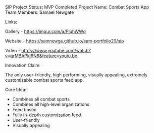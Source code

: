 SIP Project
Status: MVP Completed
Project Name: Combat Sports App
Team Members: Samael Newgate

Links:

Gallery - https://imgur.com/a/PluhWWq

Website - https://samnewga.github.io/sam-portfolio20/sip

Video - https://www.youtube.com/watch?v=qrMBAPkj6N8&feature=youtu.be


Innovation Claim:

The only user-friendly, high performing, visually appealing, extremely customizable combat sports feed app.


Core Idea:

- Combines all combat sports
- Combines all high-level organizations
- Feed based
- Fully in-depth customization feed
- User-friendly
- Visually appealing

